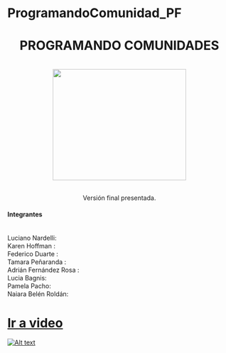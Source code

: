   # ProgramandoComunidad_PF

<h1 align="center"> PROGRAMANDO COMUNIDADES </h1><br>
<div align="center" style="text-align: center;">
<img  align="center" src="https://i.imgur.com/6vEGzb4.png" style="width:300px;height:250px;" ></img>
</div>
<br>
<p align="center">Versión final presentada. </p>

<h4>Integrantes </h4><br>
Luciano Nardelli: <a href="https://github.com/nardo96hub"><img style="width:15px;height:15px" src="https://i.imgur.com/8gx1i5n.png"></img> </a><br>
Karen Hoffman : <a href="https://github.com/karen-hoffman"><img style="width:15px;height:15px" src="https://i.imgur.com/8gx1i5n.png"></img> </a><br>
Federico Duarte : <a href="https://github.com/FedeDuarte"><img style="width:15px;height:15px" src="https://i.imgur.com/8gx1i5n.png"></img> </a><br>
Tamara Peñaranda : <a href="https://github.com/Tamarapenaranda"><img style="width:15px;height:15px" src="https://i.imgur.com/8gx1i5n.png"></img> </a><br>
Adrián Fernández Rosa : <a href="https://github.com/Adrian-Fernandez-Rosa"><img style="width:15px;height:15px" src="https://i.imgur.com/8gx1i5n.png"></img> </a><br>
Lucia Bagnis:  <a href="https://github.com/luciabagnis"><img style="width:15px;height:15px" src="https://i.imgur.com/8gx1i5n.png"></img> </a><br>
Pamela Pacho: <a href="https://github.com/PamelaPacho"><img style="width:15px;height:15px" src="https://i.imgur.com/8gx1i5n.png"></img> </a><br>
Naiara Belén Roldán: <a href="https://github.com/naiarabelen"><img style="width:15px;height:15px" src="https://i.imgur.com/8gx1i5n.png"></img> </a><br>

<a href="https://youtu.be/PROXqaZrDrc" ><h1>Ir a video</h1></a>

[![Alt text](https://img.youtube.com/vi/PROXqaZrDrc/0.jpg)](https://www.youtube.com/watch?v=PROXqaZrDrc)
